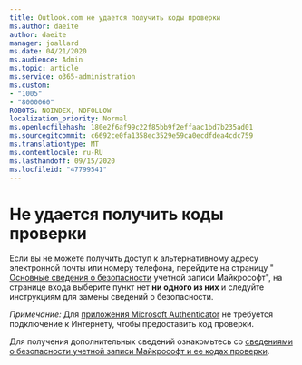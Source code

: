 ```yaml
---
title: Outlook.com не удается получить коды проверки
ms.author: daeite
author: daeite
manager: joallard
ms.date: 04/21/2020
ms.audience: Admin
ms.topic: article
ms.service: o365-administration
ms.custom:
- "1005"
- "8000060"
ROBOTS: NOINDEX, NOFOLLOW
localization_priority: Normal
ms.openlocfilehash: 180e2f6af99c22f85bb9f2effaac1bd7b235ad01
ms.sourcegitcommit: c6692ce0fa1358ec3529e59ca0ecdfdea4cdc759
ms.translationtype: MT
ms.contentlocale: ru-RU
ms.lasthandoff: 09/15/2020
ms.locfileid: "47799541"
---
```

# <a name="cant-get-verification-codes"></a>Не удается получить коды проверки

Если вы не можете получить доступ к альтернативному адресу электронной почты или номеру телефона, перейдите на страницу " [Основные сведения о безопасности](https://account.microsoft.com/security) учетной записи Майкрософт", на странице входа выберите пункт нет **ни одного из них** и следуйте инструкциям для замены сведений о безопасности.

*Примечание:* Для [приложения Microsoft Authenticator](https://go.microsoft.com/fwlink/?linkid=2016117) не требуется подключение к Интернету, чтобы предоставить код проверки.

Для получения дополнительных сведений ознакомьтесь со [сведениями о безопасности учетной записи Майкрософт и ее кодах проверки](https://support.microsoft.com/help/12428/).